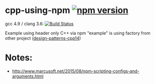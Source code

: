 # cpp-using-npm [![npm version](https://badge.fury.io/js/cpp-using-npm.svg)](https://badge.fury.io/js/cpp-using-npm)

gcc 4.9 / clang 3.6: [![Build Status](https://travis-ci.org/makiolo/cpp-using-npm.svg?branch=master)](https://travis-ci.org/makiolo/cpp-using-npm)

Example using header only C++ via npm
"example" is using factory from other project ([design-patterns-cpp14](https://github.com/makiolo/design-patterns-cpp14))

# Notes:
- http://www.marcusoft.net/2015/08/npm-scripting-configs-and-arguments.html
